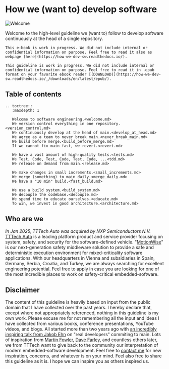 # How we (want to) develop software

![Welcome](img/home.jpg)

Welcome to the high-level guideline we (want to) follow to develop software continuously at the head of a single repository.

```{only} epub
This e-book is work in progress. We did not include internal or confidential information on purpose. Feel free to read it also as webpage [here](https://how-we-dev-sw.readthedocs.io/).  
```
```{only} not epub
This guideline is work in progress. We did not include internal or confidential information on purpose. Feel free to read it in .epub format on your favorite ebook reader [(DOWNLOAD)](https://how-we-dev-sw.readthedocs.io/_/downloads/en/latest/epub/). 
```

## Table of contents

```{eval-rst}
.. toctree::
   :maxdepth: 1

   Welcome to software engineering.<welcome.md>
   We version control everything in one repository.<version_control.md>
   We continuously develop at the head of main.<develop_at_head.md>
   We agree as a team to never break main.<never_break_main.md>
   We build before merge.<build_before_merge.md>
   If we cannot fix main fast, we revert.<revert.md>
   
   We have a vast amount of high-quality tests.<tests.md>
   We Test, Code, Test, Code, Test, Code, ...<tdd.md>
   We release on demand from main.<release.md>
   
   We make changes in small increments.<small_increments.md>
   We merge (something) to main daily.<merge_daily.md>
   We have a "10 min" build.<fast_build.md>
   
   We use a build system.<build_system.md>
   We decouple the codebase.<decouple.md>
   We spend time to educate ourselves.<educate.md>
   To win, we invest in good architecture.<architecture.md>
```

## Who are we

_In Jan 2025, TTTech Auto was acquired by NXP Semiconductors N.V._ [TTTech Auto](https://www.tttech-auto.com/) is a leading platform product and service provider focusing on system, safety, and security for the software-defined vehicle. "[MotionWise](https://www.tttech-auto.com/software-products/motionwise-safety-middleware)" is our next-generation safety middleware solution to provide a safe and deterministic execution environment for mixed-criticality software applications. With our headquarters in Vienna and subsidiaries in Spain, Germany, Serbia, Croatia, and Turkey, we are always searching for excellent engineering potential. Feel free to apply in case you are looking for one of the most incredible places to work on safety-critical embedded-software.

## Disclaimer

The content of this guideline is heavily based on input from the public domain that I have collected over the past years. I hereby declare that, except where not appropriately referenced, nothing in this guideline is my own work. Please excuse me for not remembering all the input and ideas I have collected from various books, conference presentations, YouTube videos, and blogs. All started more than two years ago with [an incredibly inspiring talk from Jakob Ehn](https://www.youtube.com/watch?v=hL1OZfgoZGk&t=105s) on "real developers" commiting to main. Lots of inspiration from [Martin Fowler](https://martinfowler.com/articles/branching-patterns.html), [Dave Farley](https://www.youtube.com/@ContinuousDelivery), and countless others later, we from TTTech want to give back to the community our interpretation of modern embedded-software development. Feel free to [contact me](mailto:sebastian.caban@tttech-auto.com) for new inspiration, concerns, and whatever is on your mind. Feel also free to share this guideline as it is. I hope we can inspire you as others inspired us.
